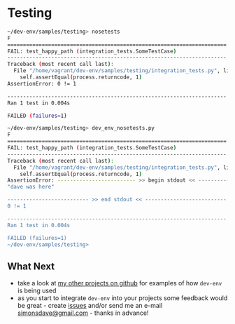 # Testing

```bash
~/dev-env/samples/testing> nosetests
F
======================================================================
FAIL: test_happy_path (integration_tests.SomeTestCase)
----------------------------------------------------------------------
Traceback (most recent call last):
  File "/home/vagrant/dev-env/samples/testing/integration_tests.py", line 33, in test_happy_path
    self.assertEqual(process.returncode, 1)
AssertionError: 0 != 1

----------------------------------------------------------------------
Ran 1 test in 0.004s

FAILED (failures=1)
```

```bash
~/dev-env/samples/testing> dev_env_nosetests.py
F
======================================================================
FAIL: test_happy_path (integration_tests.SomeTestCase)
----------------------------------------------------------------------
Traceback (most recent call last):
  File "/home/vagrant/dev-env/samples/testing/integration_tests.py", line 33, in test_happy_path
    self.assertEqual(process.returncode, 1)
AssertionError: ------------------------- >> begin stdout << -------------------------
"dave was here"

-------------------------- >> end stdout << --------------------------
0 != 1

----------------------------------------------------------------------
Ran 1 test in 0.004s

FAILED (failures=1)
~/dev-env/samples/testing>
```

## What Next

* take a look at [my other projects on github](https://github.com/simonsdave)
  for examples of how ```dev-env``` is being used
* as you start to integrate ```dev-env``` into your projects
  some feedback would be great - create [issues](../../../issues) and/or
  send me an e-mail [simonsdave@gmail.com](mailto:simonsdave@gmail.com) - thanks in advance!
